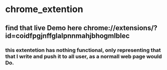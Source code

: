 # chrome_extention

## find that live Demo here chrome://extensions/?id=coidfpgjnffglalpnnmahjbhogmlblec

### this extentetion has nothing functional, only representing that that I write and push it to all user, as a normall web page would Do.
